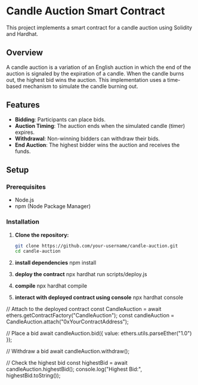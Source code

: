 # Candle Auction Smart Contract

This project implements a smart contract for a candle auction using Solidity and Hardhat.

## Overview

A candle auction is a variation of an English auction in which the end of the auction is signaled by the expiration of a candle. When the candle burns out, the highest bid wins the auction. This implementation uses a time-based mechanism to simulate the candle burning out.

## Features

- **Bidding**: Participants can place bids.
- **Auction Timing**: The auction ends when the simulated candle (timer) expires.
- **Withdrawal**: Non-winning bidders can withdraw their bids.
- **End Auction**: The highest bidder wins the auction and receives the funds.

## Setup

### Prerequisites

- Node.js
- npm (Node Package Manager)

### Installation

1.  **Clone the repository:**

    ```bash
    git clone https://github.com/your-username/candle-auction.git
    cd candle-auction

    ```

2.  **install dependencies**
    npm install

3.  **deploy the contract**
    npx hardhat run scripts/deploy.js

4.  **compile**
    npx hardhat compile

5.  **interact with deployed contract using console**
    npx hardhat console

// Attach to the deployed contract
const CandleAuction = await ethers.getContractFactory("CandleAuction");
const candleAuction = CandleAuction.attach("0xYourContractAddress");

// Place a bid
await candleAuction.bid({ value: ethers.utils.parseEther("1.0") });

// Withdraw a bid
await candleAuction.withdraw();

// Check the highest bid
const highestBid = await candleAuction.highestBid();
console.log("Highest Bid:", highestBid.toString());

